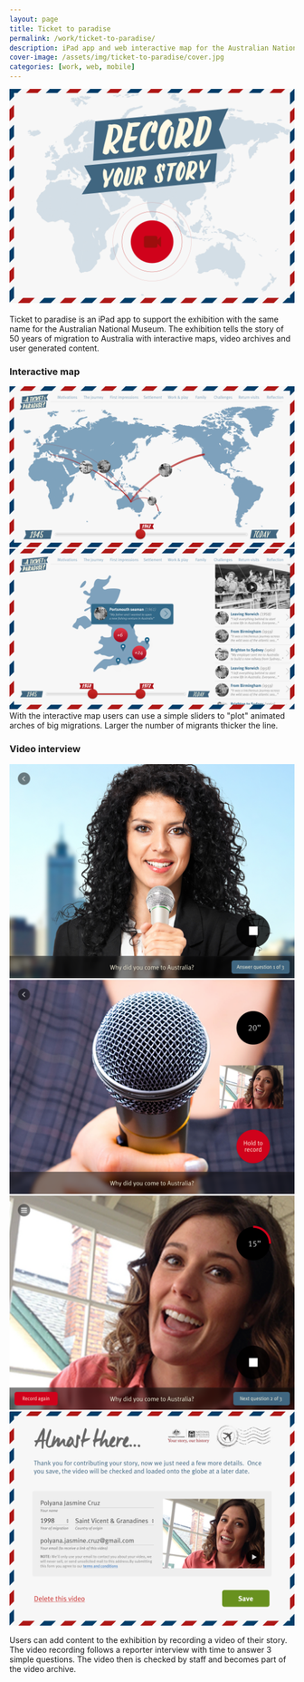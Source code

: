 ```yaml
---
layout: page
title: Ticket to paradise
permalink: /work/ticket-to-paradise/
description: iPad app and web interactive map for the Australian National Museum exibition
cover-image: /assets/img/ticket-to-paradise/cover.jpg
categories: [work, web, mobile]
---
```

<img src="/assets/img/ticket-to-paradise/app-record-your-story.png" alt="Ticket to paradise record" >
<br>
<br>
Ticket to paradise is an iPad app to support the exhibition with the same name for the Australian National Museum. The exhibition tells the story of 50 years of migration to Australia with interactive maps, video archives and user generated content.


### Interactive map
<div class="row outline">
  <div class="col-xs-12 col-sm-6">
    <img src="/assets/img/ticket-to-paradise/web-map-alternate.png" alt="Ticket to paradise map">
  </div>
  <div class="col-xs-12 col-sm-6">
    <img src="/assets/img/ticket-to-paradise/web-map-detail-alternate.png" alt="Ticket to paradise detail">
  </div>
</div>
With the interactive map users can use a simple sliders to "plot" animated arches of big migrations. Larger the number of migrants thicker the line.


### Video interview 

<div class="row outline">
  <div class="col-xs-12 col-sm-6">
    <img src="/assets/img/ticket-to-paradise/app-reporter-ask.png" alt="Ticket to paradise app save video">
  </div>
  <div class="col-xs-12 col-sm-6">
    <img src="/assets/img/ticket-to-paradise/app-user-answer-landing.png" alt="Ticket to paradise app answer landing">
  </div>
</div>

<div class="row outline">
  <div class="col-xs-12 col-sm-6">
    <img src="/assets/img/ticket-to-paradise/app-user-review-answer.png" alt="Ticket to paradise app answer landing">
  </div>
  <div class="col-xs-12 col-sm-6">
    <img src="/assets/img/ticket-to-paradise/app-save-video.png" alt="Ticket to paradise app save video">
  </div>
</div>

Users can add content to the exhibition by recording a video of their story. The video recording follows a reporter interview with time to answer 3 simple questions. The video then is checked by staff and becomes part of the video archive.
